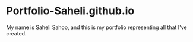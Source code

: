 # Portfolio-Saheli.github.io
My name is Saheli Sahoo, and this is my portfolio representing all that I've created.
